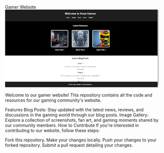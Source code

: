 Gamer Website
![Website Preview](gamertheme.png)

Welcome to our gamer website! This repository contains all the code and resources for our gaming community's website.

Features
Blog Posts: Stay updated with the latest news, reviews, and discussions in the gaming world through our blog posts.
Image Gallery: Explore a collection of screenshots, fan art, and gaming moments shared by our community members.
How to Contribute
If you're interested in contributing to our website, follow these steps:

Fork this repository.
Make your changes locally.
Push your changes to your forked repository.
Submit a pull request detailing your changes.
